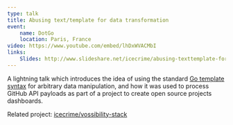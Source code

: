 ```yaml
---
type: talk
title: Abusing text/template for data transformation
event:
    name: DotGo
    location: Paris, France
video: https://www.youtube.com/embed/lhDxWVACMbI
links:
    Slides: http://www.slideshare.net/icecrime/abusing-texttemplate-for-data-transformation
---
```


A lightning talk which introduces the idea of using the standard <a
href="https://golang.org/pkg/text/template/#pkg-overview">Go template
syntax</a> for arbitrary data manipulation, and how it was used to process
GitHub API payloads as part of a project to create open source projects
dashboards.

Related project: <a href="https://github.com/icecrime/vossibility-stack">icecrime/vossibility-stack</a>
